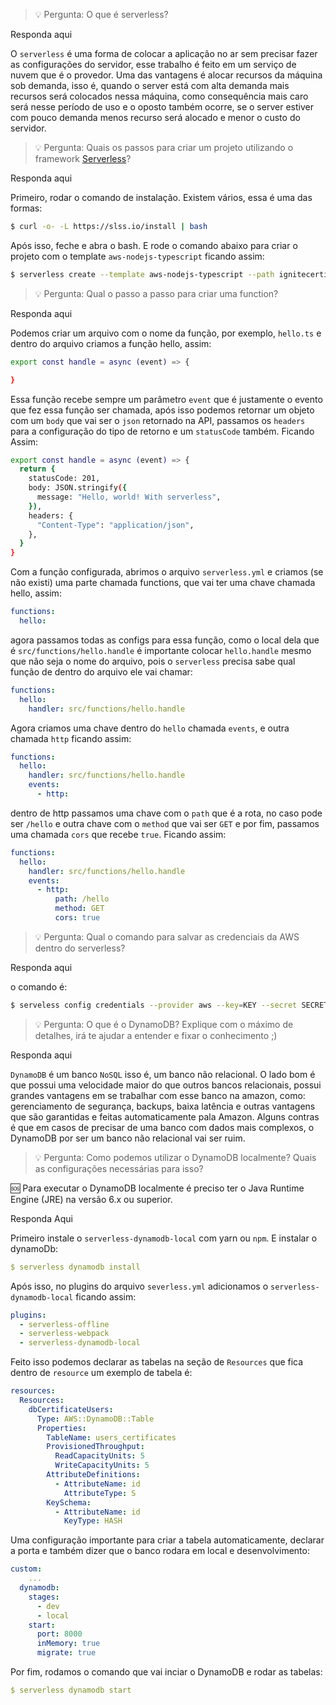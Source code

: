 > 💡 Pergunta: O que é serverless?

Responda aqui

O `serverless` é uma forma de colocar a aplicação no ar sem precisar fazer as configurações do servidor, esse trabalho é feito em um serviço de nuvem que é o provedor. Uma das vantagens é alocar recursos da máquina sob demanda, isso é, quando o server está com alta demanda mais recursos será colocados nessa máquina, como consequência mais caro será nesse período de uso e o oposto também ocorre, se o server estiver com pouco demanda menos recurso será alocado e menor o custo do servidor.

> 💡 Pergunta: Quais os passos para criar um projeto utilizando o framework [Serverless](https://www.serverless.com/)?

Responda aqui

Primeiro, rodar o comando de instalação. Existem vários, essa é uma das formas:

```bash
$ curl -o- -L https://slss.io/install | bash
```

Após isso, feche e abra o bash. E rode o comando abaixo para criar o projeto com o template `aws-nodejs-typescript` ficando assim:

```bash
$ serverless create --template aws-nodejs-typescript --path ignitecertificate
```

> 💡 Pergunta: Qual o passo a passo para criar uma function?

Responda aqui

Podemos criar um arquivo com o nome da função, por exemplo, `hello.ts` e dentro do arquivo criamos a função hello, assim:

```bash
export const handle = async (event) => {

}
```

Essa função recebe sempre um parâmetro `event` que é justamente o evento que fez essa função ser chamada, após isso podemos retornar um objeto com um `body` que vai ser o `json` retornado na API, passamos os `headers` para a configuração do tipo de retorno e um `statusCode` também. Ficando Assim:

```bash
export const handle = async (event) => {
  return {
    statusCode: 201,
    body: JSON.stringify({
      message: "Hello, world! With serverless",
    }),
    headers: {
      "Content-Type": "application/json",
    },
  }
}
```

Com a função configurada, abrimos o arquivo `serverless.yml` e criamos (se não existi) uma parte chamada functions, que vai ter uma chave chamada hello, assim:

```yaml
functions:
  hello:
```

agora passamos todas as configs para essa função, como o local dela que é `src/functions/hello.handle` é importante colocar `hello.handle` mesmo que não seja o nome do arquivo, pois o `serverless` precisa sabe qual função de dentro do arquivo ele vai chamar:

```yaml
functions:
  hello:
    handler: src/functions/hello.handle
```

Agora criamos uma chave dentro do `hello` chamada `events`, e outra chamada `http` ficando assim:

```yaml
functions:
  hello:
    handler: src/functions/hello.handle
    events:
      - http:
```

dentro de http passamos uma chave com o `path` que é a rota, no caso pode ser `/hello` e outra chave com o `method` que vai ser `GET` e por fim, passamos uma chamada `cors` que recebe `true`. Ficando assim:

```yaml
functions:
  hello:
    handler: src/functions/hello.handle
    events:
      - http:
          path: /hello
          method: GET
          cors: true
```

> 💡 Pergunta: Qual o comando para salvar as credenciais da AWS dentro do serverless? 

Responda aqui

o comando é:

```bash
$ serveless config credentials --provider aws --key=KEY --secret SECRET
```

> 💡 Pergunta: O que é o DynamoDB? Explique com o máximo de detalhes, irá te ajudar a entender e fixar o conhecimento ;)

Responda aqui

`DynamoDB` é um banco `NoSQL` isso é, um banco não relacional. O lado bom é que possui uma velocidade maior do que outros bancos relacionais, possui grandes vantagens em se trabalhar com esse banco na amazon, como: gerenciamento de segurança, backups, baixa latência e outras vantagens que são garantidas e feitas automaticamente pala Amazon. Alguns contras é que em casos de precisar de uma banco com dados mais complexos, o DynamoDB por ser um banco não relacional vai ser ruim.

> 💡 Pergunta: Como podemos utilizar o DynamoDB localmente? Quais as configurações necessárias para isso?

<aside>
🆘 Para executar o DynamoDB localmente é preciso ter o Java Runtime Engine (JRE) na versão 6.x ou superior.

</aside>

Responda Aqui

Primeiro instale o `serverless-dynamodb-local` com yarn ou `npm`.  E instalar o dynamoDb:

```yaml
$ serverless dynamodb install
```

Após isso, no plugins do arquivo `severless.yml` adicionamos o `serverless-dynamodb-local` ficando assim:

```yaml
plugins:
  - serverless-offline
  - serverless-webpack
  - serverless-dynamodb-local
```

Feito isso podemos declarar as tabelas na seção de `Resources` que fica dentro de `resource` um exemplo de tabela é:

```yaml
resources:
  Resources:
    dbCertificateUsers:
      Type: AWS::DynamoDB::Table
      Properties:
        TableName: users_certificates
        ProvisionedThroughput:
          ReadCapacityUnits: 5
          WriteCapacityUnits: 5
        AttributeDefinitions:
          - AttributeName: id
            AttributeType: S
        KeySchema:
          - AttributeName: id
            KeyType: HASH
```

Uma configuração importante para criar a tabela automaticamente, declarar a porta e também dizer que o banco rodara em local e desenvolvimento:

```yaml
custom:
	...
  dynamodb:
    stages:
      - dev
      - local
    start:
      port: 8000
      inMemory: true
      migrate: true
```

Por fim, rodamos o comando que vai inciar o DynamoDB e rodar as tabelas:

```yaml
$ serverless dynamodb start
```